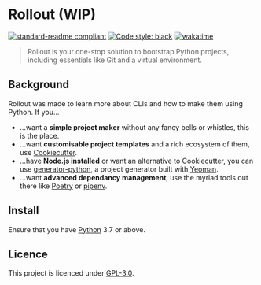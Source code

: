 # Rollout (WIP)

[![standard-readme compliant](https://img.shields.io/badge/readme%20style-standard-brightgreen.svg?style=flat-square)](https://github.com/RichardLitt/standard-readme)
[![Code style: black](https://img.shields.io/badge/code%20style-black-000000.svg)](https://github.com/psf/black)
[![wakatime](https://wakatime.com/badge/user/018daccf-84a6-42a4-b6f7-339559cb10c8/project/018dc050-e1e3-42b5-ad16-de47afc6cad6.svg)](https://wakatime.com/badge/user/018daccf-84a6-42a4-b6f7-339559cb10c8/project/018dc050-e1e3-42b5-ad16-de47afc6cad6)
> Rollout is your one-stop solution to bootstrap Python projects, including essentials like Git and a virtual environment.

## Background

Rollout was made to learn more about CLIs and how to make them using Python. If you...

* ...want a **simple project maker** without any fancy bells or whistles, this is the place.
* ...want **customisable project templates** and a rich ecosystem of them, use [Cookiecutter](https://www.cookiecutter.io/).
* ...have **Node.js installed** or want an alternative to Cookiecutter, you can use [generator-python](https://github.com/thejohnfreeman/generator-python), a project generator built with [Yeoman](https://yeoman.io/).
* ...want **advanced dependancy management**, use the myriad tools out there like [Poetry](https://python-poetry.org/) or [pipenv](https://pipenv.pypa.io/en/latest/).

## Install

Ensure that you have [Python](https://www.python.org/downloads/) 3.7 or above.

<!--
### Production

Installation through [`pipx`](https://pipx.pypa.io/stable/) is recommended.

Todo: Get pipx working

Install it with the following command if you don't already have it...

```sh
pip install pipx
```

...then you can install the tool.

```sh
pipx install rollout
```

Now you can use the tool to your heart's desire.

Todo: Conflicts with the usage section

```sh
rollout my-new-project -d numpy pandas matplotlib
```

### Development

See the [Contributing](#contributing) section for guidelines on contributing.

After cloning the repository through Git or GitHub Desktop, you can use the program with the following commands:

```sh
cd src  # If your working directory isn't already in src
python main.py my-new-project -d numpy pandas matplotlib
```

## Usage

```sh
rollout my-new-project -d numpy pandas matplotlib
```

## Contributing
-->
## Licence

This project is licenced under [GPL-3.0](https://github.com/AbsoluteRich/rollout/tree/main/LICENSE).
